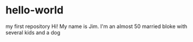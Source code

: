 # hello-world
my first repository
Hi! My name is Jim.
I'm an almost 50 married bloke with several kids and a dog
